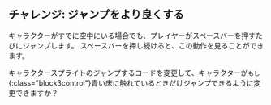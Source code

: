 ## チャレンジ: ジャンプをより良くする

キャラクターがすでに空中にいる場合でも、プレイヤーが<kbd>スペース</kbd>バーを押すたびにジャンプします。 <kbd>スペース</kbd>バーを押し続けると、この動作を見ることができます。

キャラクタースプライトのジャンプするコードを変更して、キャラクターが`もし` {:class="block3control"}青い床に触れているときだけジャンプできるように変更できますか？